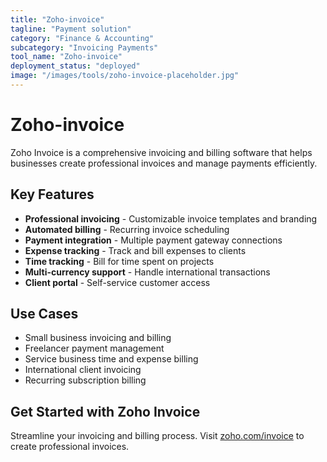 ```yaml
---
title: "Zoho-invoice"
tagline: "Payment solution"
category: "Finance & Accounting"
subcategory: "Invoicing Payments"
tool_name: "Zoho-invoice"
deployment_status: "deployed"
image: "/images/tools/zoho-invoice-placeholder.jpg"
---
```


# Zoho-invoice

Zoho Invoice is a comprehensive invoicing and billing software that helps businesses create professional invoices and manage payments efficiently.

## Key Features

- **Professional invoicing** - Customizable invoice templates and branding
- **Automated billing** - Recurring invoice scheduling
- **Payment integration** - Multiple payment gateway connections
- **Expense tracking** - Track and bill expenses to clients
- **Time tracking** - Bill for time spent on projects
- **Multi-currency support** - Handle international transactions
- **Client portal** - Self-service customer access

## Use Cases

- Small business invoicing and billing
- Freelancer payment management
- Service business time and expense billing
- International client invoicing
- Recurring subscription billing

## Get Started with Zoho Invoice

Streamline your invoicing and billing process. Visit [zoho.com/invoice](https://www.zoho.com/invoice) to create professional invoices.
